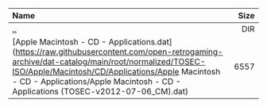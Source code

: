 |Name|Size|
|:---|---:|
|[..](../index.html)|DIR|
|[Apple Macintosh - CD - Applications.dat](https://raw.githubusercontent.com/open-retrogaming-archive/dat-catalog/main/root/normalized/TOSEC-ISO/Apple/Macintosh/CD/Applications/Apple Macintosh - CD - Applications/Apple Macintosh - CD - Applications (TOSEC-v2012-07-06_CM).dat)|6557|
